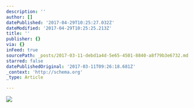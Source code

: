 ```yaml
---
description: ''
author: []
datePublished: '2017-04-29T10:25:27.032Z'
dateModified: '2017-04-29T10:25:25.213Z'
title: ''
publisher: {}
via: {}
inFeed: true
sourcePath: _posts/2017-03-11-debd1a4d-5e65-4501-8840-a8f79b3e6732.md
starred: false
datePublishedOriginal: '2017-03-11T09:26:18.681Z'
_context: 'http://schema.org'
_type: Article

---
```

![](https://the-grid-user-content.s3-us-west-2.amazonaws.com/5183bd45-bf04-446d-b73a-f932091aecee.jpg)